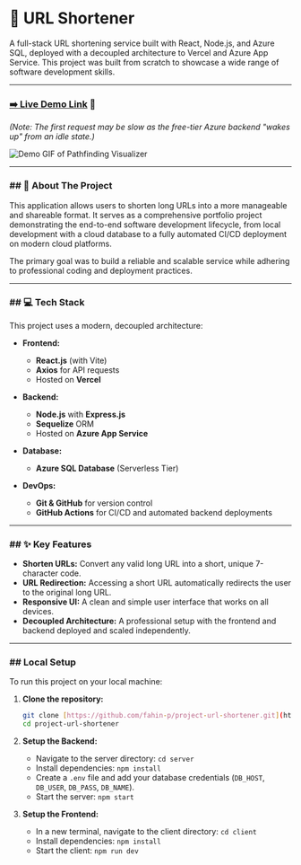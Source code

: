 # 🚀 URL Shortener

A full-stack URL shortening service built with React, Node.js, and Azure SQL, deployed with a decoupled architecture to Vercel and Azure App Service. This project was built from scratch to showcase a wide range of software development skills.

---

### **[➡️ Live Demo Link](https://project-url-shortener-lyart.vercel.app)** 🔗

*(Note: The first request may be slow as the free-tier Azure backend "wakes up" from an idle state.)*

![Demo GIF of Pathfinding Visualizer](demo__url_shortener.gif)

---

### ## 🌟 About The Project

This application allows users to shorten long URLs into a more manageable and shareable format. It serves as a comprehensive portfolio project demonstrating the end-to-end software development lifecycle, from local development with a cloud database to a fully automated CI/CD deployment on modern cloud platforms.

The primary goal was to build a reliable and scalable service while adhering to professional coding and deployment practices.

---

### ## 💻 Tech Stack

This project uses a modern, decoupled architecture:

* **Frontend:**
    * **React.js** (with Vite)
    * **Axios** for API requests
    * Hosted on **Vercel**

* **Backend:**
    * **Node.js** with **Express.js**
    * **Sequelize** ORM
    * Hosted on **Azure App Service**

* **Database:**
    * **Azure SQL Database** (Serverless Tier)

* **DevOps:**
    * **Git & GitHub** for version control
    * **GitHub Actions** for CI/CD and automated backend deployments

---

### ## ✨ Key Features

* **Shorten URLs:** Convert any valid long URL into a short, unique 7-character code.
* **URL Redirection:** Accessing a short URL automatically redirects the user to the original long URL.
* **Responsive UI:** A clean and simple user interface that works on all devices.
* **Decoupled Architecture:** A professional setup with the frontend and backend deployed and scaled independently.

---

### ## Local Setup

To run this project on your local machine:

1.  **Clone the repository:**
    ```bash
    git clone [https://github.com/fahin-p/project-url-shortener.git](https://github.com/fahin-p/project-url-shortener.git)
    cd project-url-shortener
    ```

2.  **Setup the Backend:**
    * Navigate to the server directory: `cd server`
    * Install dependencies: `npm install`
    * Create a `.env` file and add your database credentials (`DB_HOST`, `DB_USER`, `DB_PASS`, `DB_NAME`).
    * Start the server: `npm start`

3.  **Setup the Frontend:**
    * In a new terminal, navigate to the client directory: `cd client`
    * Install dependencies: `npm install`
    * Start the client: `npm run dev`